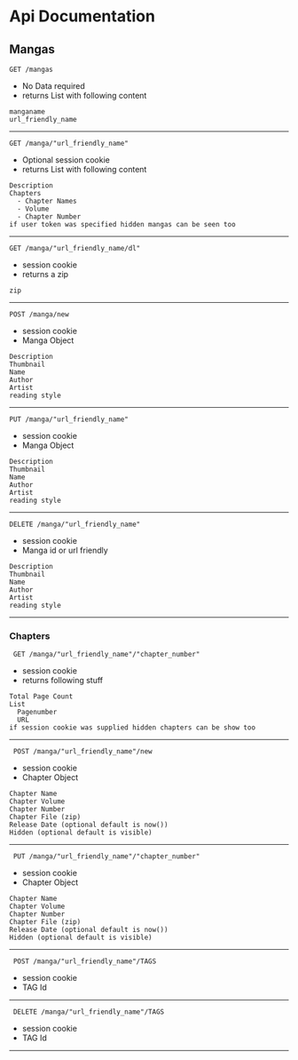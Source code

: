 # Api Documentation

## Mangas
` GET /mangas `
* No Data required
* returns List with following content
```
manganame
url_friendly_name
```
---
` GET /manga/"url_friendly_name" `
* Optional session cookie
* returns List with following content
```
Description
Chapters
  - Chapter Names
  - Volume
  - Chapter Number
if user token was specified hidden mangas can be seen too
```
---
` GET /manga/"url_friendly_name/dl" `
* session cookie
* returns a zip
```
zip 
```
---
` POST /manga/new `
* session cookie
* Manga Object
```
Description
Thumbnail
Name
Author
Artist
reading style
```
---
` PUT /manga/"url_friendly_name" `
* session cookie
* Manga Object
```
Description
Thumbnail
Name
Author
Artist
reading style
```
---
` DELETE /manga/"url_friendly_name" `
* session cookie
* Manga id or url friendly
```
Description
Thumbnail
Name
Author
Artist
reading style
```
---
### Chapters
` GET /manga/"url_friendly_name"/"chapter_number"`
* session cookie
* returns following stuff
```
Total Page Count
List
  Pagenumber
  URL
if session cookie was supplied hidden chapters can be show too
```
---
` POST /manga/"url_friendly_name"/new`
* session cookie
* Chapter Object
```
Chapter Name
Chapter Volume
Chapter Number
Chapter File (zip)
Release Date (optional default is now())
Hidden (optional default is visible)
```
---
` PUT /manga/"url_friendly_name"/"chapter_number"`
* session cookie
* Chapter Object
```
Chapter Name
Chapter Volume
Chapter Number
Chapter File (zip)
Release Date (optional default is now())
Hidden (optional default is visible)
```
---
` POST /manga/"url_friendly_name"/TAGS`
* session cookie
* TAG Id
---
` DELETE /manga/"url_friendly_name"/TAGS`
* session cookie
* TAG Id
---
